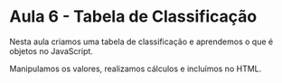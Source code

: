 # Aula 6 - Tabela de Classificação
Nesta aula criamos uma tabela de classificação e aprendemos o que é objetos no JavaScript.

Manipulamos os valores, realizamos cálculos e incluímos no HTML.
